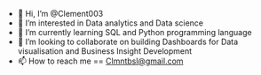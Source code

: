 - 👋 Hi, I’m @Clement003
- 👀 I’m interested in Data analytics and Data science
- 🌱 I’m currently learning SQL and Python programming language
- 💞️ I’m looking to collaborate on building Dashboards for Data visualisation and Business Insight Development
- 📫 How to reach me == Clmntbsl@gmail.com 

<!---
Clement003/Clement003 is a ✨ special ✨ repository because its `README.md` (this file) appears on your GitHub profile.
You can click the Preview link to take a look at your changes.
--->
